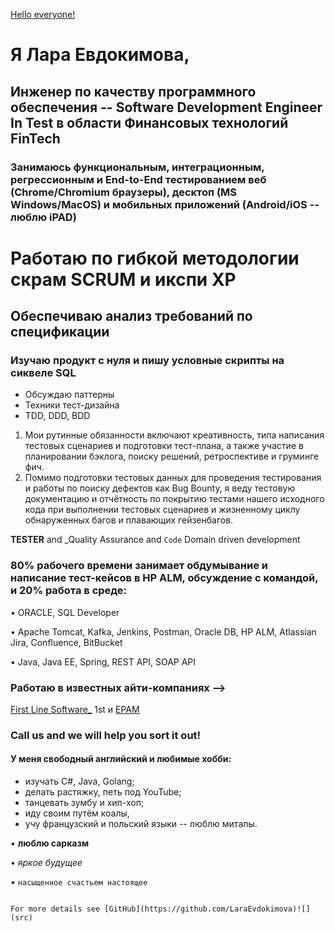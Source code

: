 [Hello everyone!](https://github.com/LaraEvdokimova/1st.github.io/blob/master/Lara.JPG?raw=true)
#  Я Лара Евдокимова,
##  Инженер по качеству программного обеспечения -- Software Development Engineer In Test в области Финансовых технологий FinTech 
### Занимаюсь функциональным, интеграционным, регрессионным и End-to-End тестированием веб (Chrome/Chromium браузеры), десктоп (MS Windows/MacOS) и мобильных приложений (Android/iOS -- люблю iPAD)
# Работаю по гибкой методологии скрам SCRUM и икспи XP
## Обеспечиваю анализ требований по спецификации
### Изучаю продукт с нуля и пишу условные скрипты на сиквеле SQL

- Обсуждаю паттерны
- Техники тест-дизайна
- TDD, DDD, BDD

1. Мои рутинные обязанности включают креативность, типа написания тестовых сценариев и подготовки тест-плана, а также 
участие в планировании бэклога, поиску решений, ретроспективе и груминге фич.
2. Помимо подготовки тестовых данных для проведения тестирования и работы по поиску дефектов как Bug Bounty, 
я веду тестовую документацию и отчётность по покрытию тестами нашего исходного кода при выполнении тестовых сценариев и 
жизненному циклу обнаруженных багов и плавающих гейзенбагов.

**TESTER** and _Quality Assurance and `Code` Domain driven development


### 80% рабочего времени занимает обдумывание и написание тест-кейсов в HP ALM, обсуждение с командой, и 20% работа в среде:

•	ORACLE, SQL Developer

•	Apache Tomcat, Kafka, Jenkins, Postman, Oracle DB,  HP ALM,  Atlassian Jira, Confluence, BitBucket

•	Java, Java EE, Spring, REST API, SOAP API

### Работаю в известных айти-компаниях --> 
[First Line Software_](https://firstlinesoftware.com/) 1st и [EPAM](https://www.epam.com/)
### Call us and we will help you sort it out!

#### У меня свободный английский и любимые хобби: 
- изучать C#, Java, Golang; 
- делать растяжку, петь под YouTube; 
- танцевать зумбу и хип-хоп; 
- иду своим путём коалы, 
- учу французский и польский языки 
-- люблю митапы.

• **люблю сарказм** 

• _яркое будущее_ 

• `насыщенное счастьем настоящее` 

```

For more details see [GitHub](https://github.com/LaraEvdokimova)![](src)
